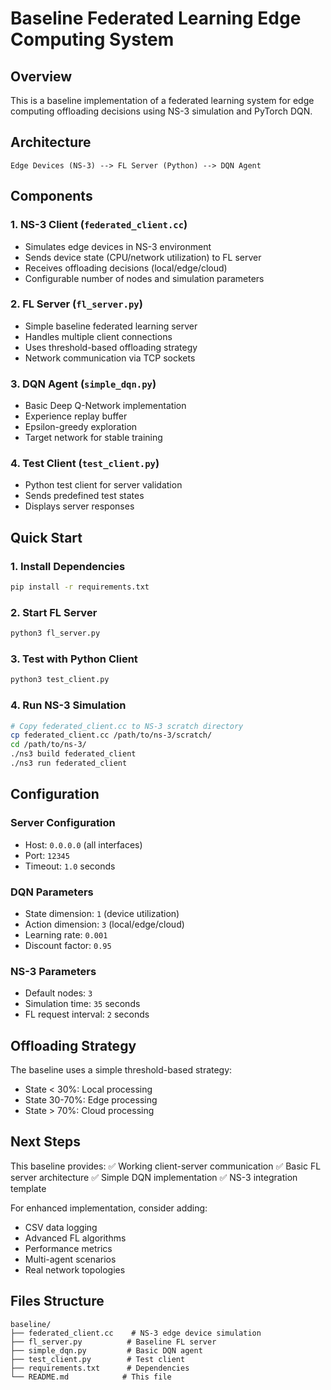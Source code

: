 # Baseline Federated Learning Edge Computing System

## Overview
This is a baseline implementation of a federated learning system for edge computing offloading decisions using NS-3 simulation and PyTorch DQN.

## Architecture
```
Edge Devices (NS-3) --> FL Server (Python) --> DQN Agent
```

## Components

### 1. NS-3 Client (`federated_client.cc`)
- Simulates edge devices in NS-3 environment
- Sends device state (CPU/network utilization) to FL server
- Receives offloading decisions (local/edge/cloud)
- Configurable number of nodes and simulation parameters

### 2. FL Server (`fl_server.py`)
- Simple baseline federated learning server
- Handles multiple client connections
- Uses threshold-based offloading strategy
- Network communication via TCP sockets

### 3. DQN Agent (`simple_dqn.py`)
- Basic Deep Q-Network implementation
- Experience replay buffer
- Epsilon-greedy exploration
- Target network for stable training

### 4. Test Client (`test_client.py`)
- Python test client for server validation
- Sends predefined test states
- Displays server responses

## Quick Start

### 1. Install Dependencies
```bash
pip install -r requirements.txt
```

### 2. Start FL Server
```bash
python3 fl_server.py
```

### 3. Test with Python Client
```bash
python3 test_client.py
```

### 4. Run NS-3 Simulation
```bash
# Copy federated_client.cc to NS-3 scratch directory
cp federated_client.cc /path/to/ns-3/scratch/
cd /path/to/ns-3/
./ns3 build federated_client
./ns3 run federated_client
```

## Configuration

### Server Configuration
- Host: `0.0.0.0` (all interfaces)
- Port: `12345`
- Timeout: `1.0` seconds

### DQN Parameters
- State dimension: `1` (device utilization)
- Action dimension: `3` (local/edge/cloud)
- Learning rate: `0.001`
- Discount factor: `0.95`

### NS-3 Parameters
- Default nodes: `3`
- Simulation time: `35` seconds
- FL request interval: `2` seconds

## Offloading Strategy

The baseline uses a simple threshold-based strategy:
- State < 30%: Local processing
- State 30-70%: Edge processing  
- State > 70%: Cloud processing

## Next Steps

This baseline provides:
✅ Working client-server communication
✅ Basic FL server architecture
✅ Simple DQN implementation
✅ NS-3 integration template

For enhanced implementation, consider adding:
- CSV data logging
- Advanced FL algorithms
- Performance metrics
- Multi-agent scenarios
- Real network topologies

## Files Structure
```
baseline/
├── federated_client.cc    # NS-3 edge device simulation
├── fl_server.py          # Baseline FL server
├── simple_dqn.py         # Basic DQN agent
├── test_client.py        # Test client
├── requirements.txt      # Dependencies
└── README.md            # This file
```
